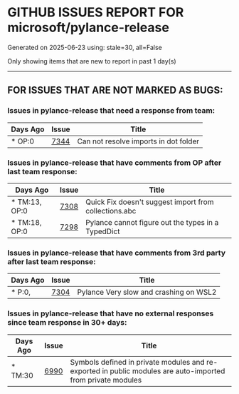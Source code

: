 
# GITHUB ISSUES REPORT FOR microsoft/pylance-release


Generated on 2025-06-23 using: stale=30, all=False


Only showing items that are new to report in past 1 day(s)


---

## FOR ISSUES THAT ARE NOT MARKED AS BUGS:


### Issues in pylance-release that need a response from team:

| Days Ago | Issue | Title |
| --- | --- | --- |
 | \* OP:0  |[7344](https://github.com/microsoft/pylance-release/issues/7344 "Can not resolve imports in dot folder")  |Can not resolve imports in dot folder |

### Issues in pylance-release that have comments from OP after last team response:

| Days Ago | Issue | Title |
| --- | --- | --- |
 | \* TM:13, OP:0  |[7308](https://github.com/microsoft/pylance-release/issues/7308 "Quick Fix doesn't suggest import from collections.abc ")  |Quick Fix doesn't suggest import from collections.abc  |
 | \* TM:18, OP:0  |[7298](https://github.com/microsoft/pylance-release/issues/7298 "Pylance cannot figure out the types in a TypedDict")  |Pylance cannot figure out the types in a TypedDict |

### Issues in pylance-release that have comments from 3rd party after last team response:

| Days Ago | Issue | Title |
| --- | --- | --- |
 | \* P:0,  |[7304](https://github.com/microsoft/pylance-release/issues/7304 "Pylance Very slow and crashing on WSL2")  |Pylance Very slow and crashing on WSL2 |

### Issues in pylance-release that have no external responses since team response in 30+ days:

| Days Ago | Issue | Title |
| --- | --- | --- |
 | \* TM:30  |[6990](https://github.com/microsoft/pylance-release/issues/6990 "Symbols defined in private modules and re-exported in public modules are auto-imported from private modules")  |Symbols defined in private modules and re-exported in public modules are auto-imported from private modules |




















